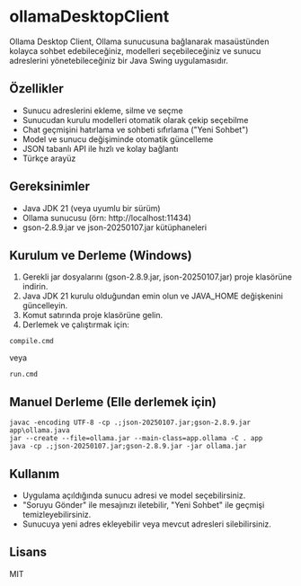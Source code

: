 # ollamaDesktopClient

Ollama Desktop Client, Ollama sunucusuna bağlanarak masaüstünden kolayca sohbet edebileceğiniz, modelleri seçebileceğiniz ve sunucu adreslerini yönetebileceğiniz bir Java Swing uygulamasıdır.

## Özellikler
- Sunucu adreslerini ekleme, silme ve seçme
- Sunucudan kurulu modelleri otomatik olarak çekip seçebilme
- Chat geçmişini hatırlama ve sohbeti sıfırlama ("Yeni Sohbet")
- Model ve sunucu değişiminde otomatik güncelleme
- JSON tabanlı API ile hızlı ve kolay bağlantı
- Türkçe arayüz

## Gereksinimler
- Java JDK 21 (veya uyumlu bir sürüm)
- Ollama sunucusu (örn: http://localhost:11434)
- gson-2.8.9.jar ve json-20250107.jar kütüphaneleri

## Kurulum ve Derleme (Windows)
1. Gerekli jar dosyalarını (gson-2.8.9.jar, json-20250107.jar) proje klasörüne indirin.
2. Java JDK 21 kurulu olduğundan emin olun ve JAVA_HOME değişkenini güncelleyin.
3. Komut satırında proje klasörüne gelin.
4. Derlemek ve çalıştırmak için:

```
compile.cmd
```
veya
```
run.cmd
```

## Manuel Derleme (Elle derlemek için)

```
javac -encoding UTF-8 -cp .;json-20250107.jar;gson-2.8.9.jar app\ollama.java
jar --create --file=ollama.jar --main-class=app.ollama -C . app
java -cp .;json-20250107.jar;gson-2.8.9.jar -jar ollama.jar
```

## Kullanım
- Uygulama açıldığında sunucu adresi ve model seçebilirsiniz.
- "Soruyu Gönder" ile mesajınızı iletebilir, "Yeni Sohbet" ile geçmişi temizleyebilirsiniz.
- Sunucuya yeni adres ekleyebilir veya mevcut adresleri silebilirsiniz.

## Lisans
MIT